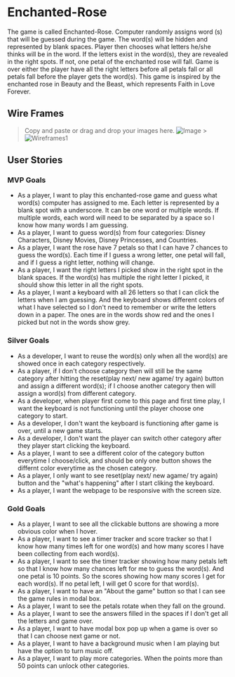# Enchanted-Rose

The game is called Enchanted-Rose. Computer randomly assigns word (s) that will be guessed during the game. The word(s) will be hidden and represented by blank spaces. Player then chooses what letters he/she thinks will be in the word. If the letters exist in the word(s), they are revealed in the right spots. If not, one petal of the enchanted rose will fall. Game is over either the player have all the right letters before all petals fall or all petals fall before the player gets the word(s). This game is inspired by the enchanted rose in Beauty and the Beast, which represents Faith in Love Forever.

## Wire Frames

> Copy and paste or drag and drop your images here.
> ![Image](https://media.git.generalassemb.ly/user/34159/files/af155a00-7259-11eb-8b03-e79299f608e4) > ![Wireframes1](https://media.git.generalassemb.ly/user/34159/files/b2244f00-731a-11eb-8b85-55360eb687cc)

## User Stories

### MVP Goals

- As a player, I want to play this enchanted-rose game and guess what word(s) computer has assigned to me. Each letter is represented by a blank spot with a underscore. It can be one word or multiple words. If multiple words, each word will need to be separated by a space so I know how many words I am guessing.
- As a player, I want to guess word(s) from four categories: Disney Characters, Disney Movies, Disney Princesses, and Countries.
- As a player, I want the rose have 7 petals so that I can have 7 chances to guess the word(s). Each time if I guess a wrong letter, one petal will fall, and if I guess a right letter, nothing will change.
- As a player, I want the right letters I picked show in the right spot in the blank spaces. If the word(s) has multiple the right letter I picked, it should show this letter in all the right spots.
- As a player, I want a keyboard with all 26 letters so that I can click the letters when I am guessing. And the keyboard shows different colors of what I have selected so I don't need to remember or write the letters down in a paper. The ones are in the words show red and the ones I picked but not in the words show grey.

### Silver Goals

- As a developer, I want to reuse the word(s) only when all the word(s) are showed once in each category respectively.
- As a player, if I don't choose category then will still be the same category after hitting the reset(play next/ new agame/ try again) button and assign a different word(s); if I choose another category then will assign a word(s) from different category.
- As a developer, when player first come to this page and first time play, I want the keyboard is not functioning until the player choose one category to start.
- As a developer, I don't want the keyboard is functioning after game is over, until a new game starts.
- As a developer, I don't want the player can switch other category after they player start clicking the keyboard.
- As a player, I want to see a different color of the category button everytime I choose/click, and should be only one button shows the differnt color everytime as the chosen category.
- As a player, I only want to see reset(play next/ new agame/ try again) button and the "what's happening" after I start cliking the keyboard.
- As a player, I want the webpage to be responsive with the screen size.

### Gold Goals

- As a player, I want to see all the clickable buttons are showing a more obvious color when I hover.
- As a player, I want to see a timer tracker and score tracker so that I know how many times left for one word(s) and how many scores I have been collecting from each word(s).
- As a player, I want to see the timer tracker showing how many petals left so that I know how many chances left for me to guess the word(s). And one petal is 10 points. So the scores showing how many scores I get for each word(s). If no petal left, I will get 0 score for that word(s).
- As a player, I want to have an "About the game" button so that I can see the game rules in modal box.
- As a player, I want to see the petals rotate when they fall on the ground.
- As a player, I want to see the answers filled in the spaces if I don't get all the letters and game over.
- As a player, I want to have modal box pop up when a game is over so that I can choose next game or not.
- As a player, I want to have a background music when I am playing but have the option to turn music off.
- As a player, I want to play more categories. When the points more than 50 points can unlock other categories.
